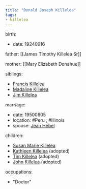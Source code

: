 ```yaml
---
title: "Donald Joseph Killelea"
tags:
- killelea
---
```

birth:
  - date: 19240916

father: [[James Timothy Killelea Sr]]

mother: [[Mary Elizabeth Donahue]]

siblings:
  - [Francis Killelea](Francis%20Killelea)
  - [Madaline Killelea](Madaline%20Killelea)
  - [Jim Killelea](Jim%20Killelea)

marriage:
  - date: 19500805
  - location: #Peru , #Illinois 
  - spouse: [Jean Hebel](Jean%20Hebel.md)

children:
  - [Susan Marie Killelea](Susan%20Marie%20Killelea.md)
  - [Kathleen Killelea](Kathleen%20Killelea) (adopted)
  - [Tim Killelea](Tim%20Killelea) (adopted)
  - [John Killelea](John%20Killelea) (adopted)

occupations:
  - "Doctor"